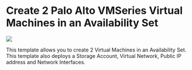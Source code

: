# Create 2 Palo Alto VMSeries Virtual Machines in an Availability Set

<a href="https://portal.azure.com/#create/Microsoft.Template/uri/https%3A%2F%2.github.com%2Fcegloff%2paloDeploy1%2Fazuredeploy.json" target="_blank">
    <img src="http://azuredeploy.net/deploybutton.png"/>
</a>


This template allows you to create 2 Virtual Machines in an Availability Set. This template also deploys a Storage Account, Virtual Network, Public IP address and Network Interfaces.


